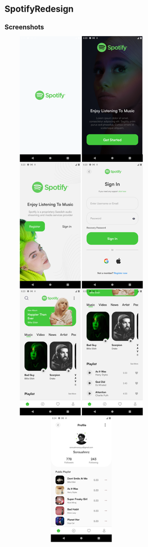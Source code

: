 # SpotifyRedesign

## Screenshots

<div align="center">
    <img width="200" src="./src/Screenshot/1.png">
    <img width="200" src="./src//Screenshot/2.png">
    <img width="200" src="./src//Screenshot/3.png">
    <img width="200" src="./src//Screenshot/4.png">
    <img width="200" src="./src//Screenshot/5.png">
    <img width="200" src="./src//Screenshot/6.png">
    <img width="200" src="./src//Screenshot/7.png">
</div>
